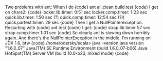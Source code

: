 Two problems with ant: When I do
{code}
ant all.clean build test
{code}
I get on chara2:
{code}
locker.lib.timer: 0:51 sec
locker.comp.timer: 1:23 sec
quick.lib.timer: 1:50 sec (?)
quick.comp.timer: 12:54 sec (?!)
quick.partest.timer: 29 sec
{code}
Then I get a NullPointerexception.
Restarting with 
{code}
ant test
{code}
I get:
{code}
strap.lib.timer 57 sec
strap.comp.timer 1:01 sec
{code}
So clearly ant is slowing down horribly again.
And there's the NullPointerException in the middle.
I'm running on JDK 1.6, btw
{code}
/home/odersky/scala> java -version
java version "1.6.0_07"
Java(TM) SE Runtime Environment (build 1.6.0_07-b06)
Java HotSpot(TM) Server VM (build 10.0-b23, mixed mode)
{code}

